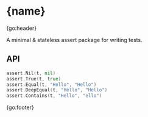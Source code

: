 # {name}

{go:header}

A minimal &amp; stateless assert package for writing tests.

## API

```go
assert.Nil(t, nil)
assert.True(t, true)
assert.Equal(t, "Hello", "Hello")
assert.DeepEqual(t, "Hello", "Hello")
assert.Contains(t, "Hello", "ello")
```

{go:footer}
